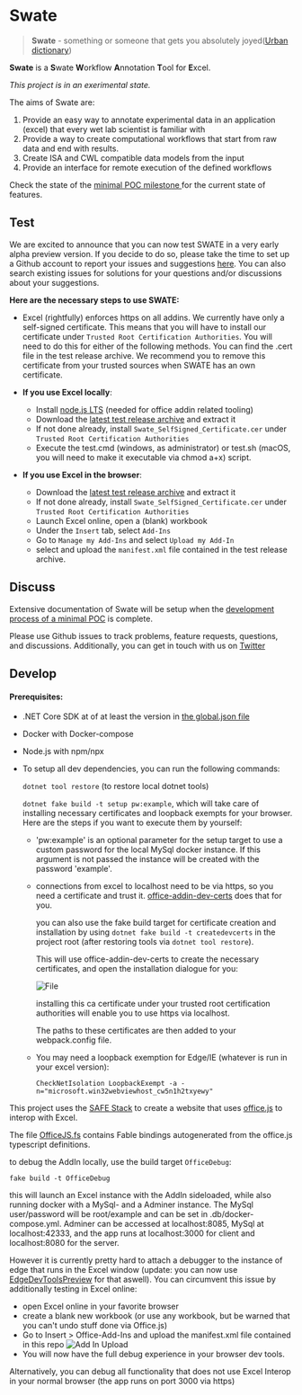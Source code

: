Swate
=====

> **Swate** - something or someone that gets you absolutely joyed([Urban dictionary](https://www.urbandictionary.com/define.php?term=swate))

**Swate** is a **S**wate **W**orkflow **A**nnotation **T**ool for **E**xcel.

_This project is in an exerimental state._



The aims of Swate are:

1. Provide an easy way to annotate experimental data in an application (excel) that every wet lab scientist is familiar with
2. Provide a way to create computational workflows that start from raw data and end with results.
3. Create ISA and CWL compatible data models from the input
4. Provide an interface for remote execution of the defined workflows

Check the state of the [minimal POC milestone ](https://github.com/nfdi4plants/Swate/milestone/1) for the current state of features.

Test
----

We are excited to announce that you can now test SWATE in a very early alpha preview version.
If you decide to do so, please take the time to set up a Github account to report your issues and suggestions [here](https://github.com/nfdi4plants/Swate/issues).
You can also search existing issues for solutions for your questions and/or discussions about your suggestions.

**Here are the necessary steps to use SWATE:**

- Excel (rightfully) enforces https on all addins. We currently have only a self-signed certificate. 
This means that you will have to install our certificate under `Trusted Root Certification Authorities`. You will need to do this for either of the following methods.
You can find the .cert file in the test release archive.
We recommend you to remove this certificate from your trusted sources when SWATE has an own certificate. 

 - **If you use Excel locally**:
   - Install [node.js LTS](https://nodejs.org/en/) (needed for office addin related tooling)
   - Download the [latest test release archive](https://github.com/nfdi4plants/Swate/releases) and extract it
   - If not done already, install `Swate_SelfSigned_Certificate.cer` under `Trusted Root Certification Authorities`
   - Execute the test.cmd (windows, as administrator) or test.sh (macOS, you will need to make it executable via chmod a+x) script.

 - **If you use Excel in the browser**:
   - Download the [latest test release archive](https://github.com/nfdi4plants/Swate/releases) and extract it
   - If not done already, install `Swate_SelfSigned_Certificate.cer` under `Trusted Root Certification Authorities`
   - Launch Excel online, open a (blank) workbook 
   - Under the `Insert` tab, select `Add-Ins`
   - Go to `Manage my Add-Ins` and select `Upload my Add-In`
   - select and upload the `manifest.xml` file contained in the test release archive.

Discuss
-------

Extensive documentation of Swate will be setup when the [development process of a minimal POC](https://github.com/nfdi4plants/Swate/milestone/1) is complete.

Please use Github issues to track problems, feature requests, questions, and discussions. Additionally, you can get in touch with us on [Twitter](https://twitter.com/nfdi4plants)

Develop
-------

#### Prerequisites:

 - .NET Core SDK at of at least the version in [the global.json file](global.json)
 - Docker with Docker-compose
 - Node.js with npm/npx
 - To setup all dev dependencies, you can run the following commands:

    `dotnet tool restore` (to restore local dotnet tools)

    `dotnet fake build -t setup pw:example`, which will take care of installing necessary certificates and loopback exempts for your browser. Here are the steps if you want to execute them by yourself:

    - 'pw:example' is an optional parameter for the setup target to use a custom password for the local MySql docker instance. If this argument is not passed the instance will be created with the password 'example'.

    - connections from excel to localhost need to be via https, so you need a certificate and trust it. [office-addin-dev-certs](https://www.npmjs.com/package/office-addin-dev-certs?activeTab=versions) does that for you.

        you can also use the fake build target for certificate creation and installation by using `dotnet fake build -t createdevcerts` in the project root (after restoring tools via `dotnet tool restore`).

        This will use office-addin-dev-certs to create the necessary certificates, and open the installation dialogue for you:

        ![File](docsrc/files/img/file.png)

        installing this ca certificate under your trusted root certification authorities will enable you to use https via localhost.

        The paths to these certificates are then added to your webpack.config file.

     - You may need a loopback exemption for Edge/IE (whatever is run in your excel version): 

        `CheckNetIsolation LoopbackExempt -a -n="microsoft.win32webviewhost_cw5n1h2txyewy"`

This project uses the [SAFE Stack](https://github.com/SAFE-Stack) to create a website that uses [office.js](https://github.com/OfficeDev/office-js) to interop with Excel.

The file [OfficeJS.fs](src/Client/OfficeJS.fs) contains Fable bindings autogenerated from the office.js typescript definitions.

to debug the AddIn locally, use the build target `OfficeDebug`:

`fake build -t OfficeDebug`

this will launch an Excel instance with the AddIn sideloaded, while also running docker with a MySql- and a Adminer instance.
The MySql user/password will be root/example and can be set in .db/docker-compose.yml.
Adminer can be accessed at localhost:8085, MySql at localhost:42333, and the app runs at localhost:3000 for client and localhost:8080 for the server.

However it is currently pretty hard to attach a debugger to the instance of edge that runs in
the Excel window (update: you can now use [EdgeDevToolsPreview](https://www.microsoft.com/en-us/p/microsoft-edge-devtools-preview/9mzbfrmz0mnj?activetab=pivot:overviewtab) for that aswell). You can circumvent this issue by additionally testing in Excel online:

 - open Excel online in your favorite browser
 - create a blank new workbook (or use any workbook, but be warned that you can't undo stuff done via Office.js) 
 - Go to Insert > Office-Add-Ins and upload the manifest.xml file contained in this repo
    ![Add In Upload](docsrc/files/img/AddInUpload.png)
 - You will now have the full debug experience in your browser dev tools.

Alternatively, you can debug all functionality that does not use Excel Interop in your normal browser (the app runs on port 3000 via https)